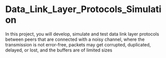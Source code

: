 # Data_Link_Layer_Protocols_Simulation
In this project, you will develop, simulate and test data link layer protocols between peers that are  connected with a noisy channel, where the transmission is not error-free, packets may get corrupted,  duplicated, delayed, or lost, and the buffers are of limited sizes
